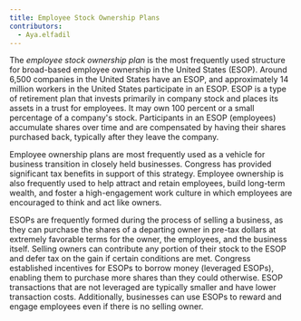 ```yaml
---
title: Employee Stock Ownership Plans
contributors:
  - Aya.elfadil
---
```


The *employee stock ownership plan* is the most frequently used
structure for broad-based employee ownership in the United States
(ESOP). Around 6,500 companies in the United States have an ESOP, and
approximately 14 million workers in the United States participate in an
ESOP. ESOP is a type of retirement plan that invests primarily in
company stock and places its assets in a trust for employees. It may own
100 percent or a small percentage of a company's stock. Participants in
an ESOP (employees) accumulate shares over time and are compensated by
having their shares purchased back, typically after they leave the
company.

Employee ownership plans are most frequently used as a vehicle for
business transition in closely held businesses. Congress has provided
significant tax benefits in support of this strategy. Employee ownership
is also frequently used to help attract and retain employees, build
long-term wealth, and foster a high-engagement work culture in which
employees are encouraged to think and act like owners.

ESOPs are frequently formed during the process of selling a business, as
they can purchase the shares of a departing owner in pre-tax dollars at
extremely favorable terms for the owner, the employees, and the business
itself. Selling owners can contribute any portion of their stock to the
ESOP and defer tax on the gain if certain conditions are met. Congress
established incentives for ESOPs to borrow money (leveraged ESOPs),
enabling them to purchase more shares than they could otherwise. ESOP
transactions that are not leveraged are typically smaller and have lower
transaction costs. Additionally, businesses can use ESOPs to reward and
engage employees even if there is no selling owner.
